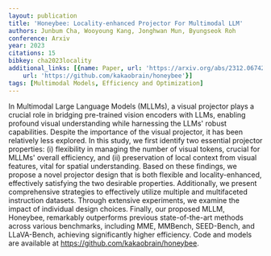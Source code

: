 ```yaml
---
layout: publication
title: 'Honeybee: Locality-enhanced Projector For Multimodal LLM'
authors: Junbum Cha, Wooyoung Kang, Jonghwan Mun, Byungseok Roh
conference: Arxiv
year: 2023
citations: 15
bibkey: cha2023locality
additional_links: [{name: Paper, url: 'https://arxiv.org/abs/2312.06742'}, {name: Code,
    url: 'https://github.com/kakaobrain/honeybee'}]
tags: [Multimodal Models, Efficiency and Optimization]
---
```

In Multimodal Large Language Models (MLLMs), a visual projector plays a
crucial role in bridging pre-trained vision encoders with LLMs, enabling
profound visual understanding while harnessing the LLMs' robust capabilities.
Despite the importance of the visual projector, it has been relatively less
explored. In this study, we first identify two essential projector properties:
(i) flexibility in managing the number of visual tokens, crucial for MLLMs'
overall efficiency, and (ii) preservation of local context from visual
features, vital for spatial understanding. Based on these findings, we propose
a novel projector design that is both flexible and locality-enhanced,
effectively satisfying the two desirable properties. Additionally, we present
comprehensive strategies to effectively utilize multiple and multifaceted
instruction datasets. Through extensive experiments, we examine the impact of
individual design choices. Finally, our proposed MLLM, Honeybee, remarkably
outperforms previous state-of-the-art methods across various benchmarks,
including MME, MMBench, SEED-Bench, and LLaVA-Bench, achieving significantly
higher efficiency. Code and models are available at
https://github.com/kakaobrain/honeybee.
